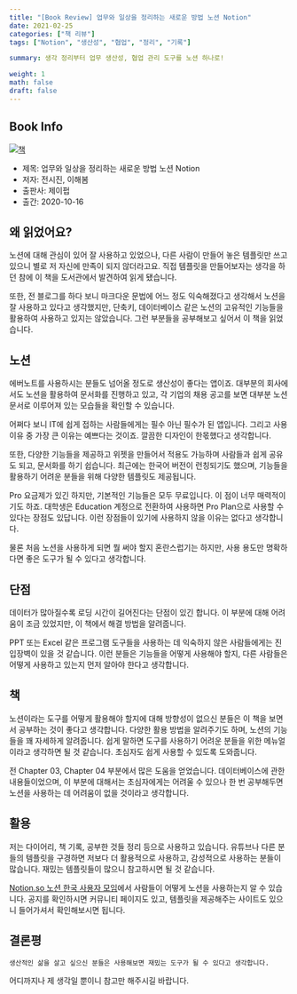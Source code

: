 ```yaml
---  
title: "[Book Review] 업무와 일상을 정리하는 새로운 방법 노션 Notion"  
date: 2021-02-25
categories: ["책 리뷰"]  
tags: ["Notion", "생산성", "협업", "정리", "기록"]

summary: 생각 정리부터 업무 생산성, 협업 관리 도구를 노션 하나로!

weight: 1
math: false
draft: false
---
```


## Book Info

[![책](../assets/review/How-to-clean-up-with-notion.jpg)](http://www.kyobobook.co.kr/product/detailViewKor.laf?ejkGb=KOR&mallGb=KOR&barcode=9791190665476&orderClick=LEa&Kc=)

- 제목: 업무와 일상을 정리하는 새로운 방법 노션 Notion
- 저자: 전시진, 이해봄
- 출판사: 제이펍
- 출간: 2020-10-16

## 왜 읽었어요?

노션에 대해 관심이 있어 잘 사용하고 있었으나, 다른 사람이 만들어 놓은 템플릿만 쓰고 있으니 별로 저 자신에 만족이 되지 않더라고요. 직접 템플릿을 만들어보자는 생각을 하던 참에 이 책을 도서관에서 발견하여 읽게 됐습니다.

또한, 전 블로그를 하다 보니 마크다운 문법에 어느 정도 익숙해졌다고 생각해서 노션을 잘 사용하고 있다고 생각했지만, 단축키, 데이터베이스 같은 노션의 고유적인 기능들을 활용하여 사용하고 있지는 않았습니다. 그런 부분들을 공부해보고 싶어서 이 책을 읽었습니다.

## 노션

에버노트를 사용하시는 분들도 넘어올 정도로 생산성이 좋다는 앱이죠. 대부분의 회사에서도 노션을 활용하여 문서화를 진행하고 있고, 각 기업의 채용 공고를 보면 대부분 노션 문서로 이루어져 있는 모습들을 확인할 수 있습니다.

어쩌다 보니 IT에 쉽게 접하는 사람들에게는 필수 아닌 필수가 된 앱입니다. 그리고 사용 이유 중 가장 큰 이유는 예쁘다는 것이죠. 깔끔한 디자인이 한몫했다고 생각합니다.

또한, 다양한 기능들을 제공하고 위젯을 만들어서 적용도 가능하며 사람들과 쉽게 공유도 되고, 문서화를 하기 쉽습니다. 최근에는 한국어 버전이 런칭되기도 했으며, 기능들을 활용하기 어려운 분들을 위해 다양한 템플릿도 제공됩니다.

Pro 요금제가 있긴 하지만, 기본적인 기능들은 모두 무료입니다. 이 점이 너무 매력적이기도 하죠. 대학생은 Education 계정으로 전환하여 사용하면 Pro Plan으로 사용할 수 있다는 장점도 있답니다. 이런 장점들이 있기에 사용하지 않을 이유는 없다고 생각합니다.

물론 처음 노션을 사용하게 되면 뭘 써야 할지 혼란스럽기는 하지만, 사용 용도만 명확하다면 좋은 도구가 될 수 있다고 생각합니다.

## 단점

데이터가 많아질수록 로딩 시간이 길어진다는 단점이 있긴 합니다. 이 부분에 대해 어려움이 조금 있었지만, 이 책에서 해결 방법을 알려줍니다.

PPT 또는 Excel 같은 프로그램 도구들을 사용하는 데 익숙하지 않은 사람들에게는 진입장벽이 있을 것 같습니다. 이런 분들은 기능들을 어떻게 사용해야 할지, 다른 사람들은 어떻게 사용하고 있는지 먼저 알아야 한다고 생각합니다.

## 책

노션이라는 도구를 어떻게 활용해야 할지에 대해 방향성이 없으신 분들은 이 책을 보면서 공부하는 것이 좋다고 생각합니다. 다양한 활용 방법을 알려주기도 하며, 노션의 기능들을 꽤 자세하게 알려줍니다. 쉽게 말하면 도구를 사용하기 어려운 분들을 위한 메뉴얼이라고 생각하면 될 것 같습니다. 초심자도 쉽게 사용할 수 있도록 도와줍니다.

전 Chapter 03, Chapter 04 부분에서 많은 도움을 얻었습니다. 데이터베이스에 관한 내용들이었으며, 이 부분에 대해서는 초심자에게는 어려울 수 있으나 한 번 공부해두면 노션을 사용하는 데 어려움이 없을 것이라고 생각합니다.

## 활용

저는 다이어리, 책 기록, 공부한 것들 정리 등으로 사용하고 있습니다. 유튜브나 다른 분들의 템플릿을 구경하면 저보다 더 활용적으로 사용하고, 감성적으로 사용하는 분들이 많습니다. 재밌는 템플릿들이 많으니 참고하시면 될 것 같습니다.

[Notion.so 노션 한국 사용자 모임](https://www.facebook.com/groups/notion.so)에서 사람들이 어떻게 노션을 사용하는지 알 수 있습니다. 공지를 확인하시면 커뮤니티 페이지도 있고, 템플릿을 제공해주는 사이트도 있으니 들어가셔서 확인해보시면 됩니다.

## 결론평

`생산적인 삶을 살고 싶으신 분들은 사용해보면 재밌는 도구가 될 수 있다고 생각합니다.`

어디까지나 제 생각일 뿐이니 참고만 해주시길 바랍니다.
